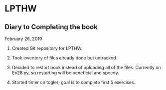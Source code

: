 # LPTHW

## Diary to Completing the book

February 26, 2019

1. Created Git repository for LPTHW.

2. Took inventory of files already done but untracked.

3. Decided to restart book instead of uploading all of the files.
Currently on Ex28.py, so restarting will be beneficial and speedy.

3. Started timer on togler; goal is to complete first 5 exercises. 
